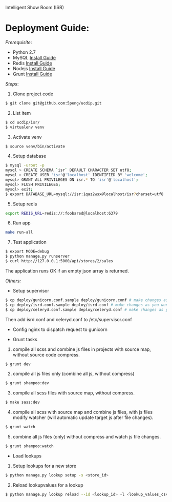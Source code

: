 Intelligent Show Room (ISR)

# Deployment Guide:

*Prerequisite*:
* Python 2.7
* MySQL [Install Guide](http://supervisord.org/installing.html)
* Redis [Install Guide](http://redis.io/topics/quickstart)
* Nodejs [Install Guide](https://nodejs.org/en/download/package-manager/)
* Grunt [Install Guide](http://gruntjs.com/getting-started)

*Steps*:

 1) Clone project code
```bash
$ git clone git@github.com:5peng/ucdip.git
```

 2) List item
```bash
$ cd ucdip/isr/
$ virtualenv venv
```

3) Activate venv
```bash
$ source venv/bin/activate
```

4) Setup database
```bash
$ mysql -uroot -p
mysql > CREATE SCHEMA `isr` DEFAULT CHARACTER SET utf8;
mysql > CREATE USER 'isr'@'localhost' IDENTIFIED BY 'welcome';
mysql> GRANT ALL PRIVILEGES ON isr.* TO 'isr'@'localhost';
mysql> FLUSH PRIVILEGES;
mysql> exit;
$ export DATABASE_URL=mysql://isr:1qaz2wsx@localhost/isr?charset=utf8
```

5) Setup redis
```bash
export REDIS_URL=redis://:foobared@localhost:6379
```

6) Run app
```bash
make run-all
```

7)  Test application
```bash
$ export MODE=debug
$ python manage.py runserver
$ curl http://127.0.0.1:5000/api/stores/2/sales
```
The application runs OK if an empty json array is returned. 

*Others:*

- Setup supervisor
```bash
$ cp deploy/gunicorn.conf.sample deploy/gunicorn.conf # make changes as you want
$ cp deploy/isrd.conf.sample deploy/isrd.conf # make changes as you want
$ cp deploy/celeryd.conf.sample deploy/celeryd.conf # make changes as you want
```
Then add isrd.conf and celeryd.conf to /etc/supervisor.conf

- Config nginx to dispatch request to gunicorn

- Grunt tasks
1) compile all scss and combine js files in projects with source map, without source code compress.
```bash
$ grunt dev
```
2) compile all js files only (combine all js, without compress)
```bash
$ grunt shampoo:dev
```
3) compile all scss files with source map, without compress.
```bash
$ make sass:dev
```
4) compile all scss with source map and combine js files, with js files modify watcher (will automatic update target js after file changes).
```bash
$ grunt watch
```
5) combine all js files (only) without compress and watch js file changes.
```bash
$ grunt shampoo:watch
```

- Load lookups
1) Setup lookups for a new store
```bash
$ python manage.py lookup setup -s <store_id>
```
2) Reload lookupvalues for a lookup
```bash
$ python manage.py lookup reload --id <lookup_id> -l <lookup_values_csv_location>
```